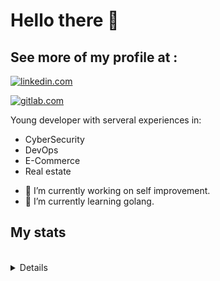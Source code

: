 <div align="left">
 <h1>Hello there 👋</h1>


 <h2>See more of my profile at :</h2>
 <span style="display:inline;">

 <a href ="https://www.linkedin.com/in/jacques-maarek-384b23116/"><img src="https://img.shields.io/badge/linkedin-%230077B5.svg?&style=for-the-badge&logo=linkedin&logoColor=white" alt="linkedin.com"/></a>

 <a href="https://gitlab.com/JackMaarek"/><img src="https://img.shields.io/badge/gitlab-%23330f63.svg?&style=for-the-badge&logo=gitlab&logoColor=white" alt="gitlab.com" ></a>

 <p>Young developer with serveral experiences in:</p>
   <ul>
     <li>CyberSecurity</li>
     <li>DevOps</li>
     <li>E-Commerce</li>
     <li>Real estate</li>
   </ul>

 </span>

 - 🔭 I’m currently working on self improvement.
 - 🌱 I’m currently learning golang.

 <h2> My stats </h2>
 <div>
  <img alt="" src="https://github-readme-stats.vercel.app/api?username=JackMaarek&show_icons=true&theme=radical"/>

  <img alt="" src="https://github-readme-stats.vercel.app/api/top-langs/?username=JackMaarek&layout=compact&theme=radical&hide=javascript,html,css"/>
 </div>
</div>

<details>	
  <h2><b>My skills</b></h2>

  <br />
  <img alt="AWS" src="https://img.shields.io/badge/aws-FF9900.svg?&style=for-the-badge&logo=amazon&logoColor=white"/>
  <img alt="Terraform" src="https://img.shields.io/badge/Terraform-ffffff.svg?&style=for-the-badge&logo=terraform&logoColor=purple"/>
  <img alt="Go" src="https://img.shields.io/badge/go-%2300ADD8.svg?&style=for-the-badge&logo=go&logoColor=white"/>
  <img alt="PHP" src="https://img.shields.io/badge/php-%23777BB4.svg?&style=for-the-badge&logo=php&logoColor=white"/>
  <img alt="Elixir" src="https://img.shields.io/badge/Elixir-553764.svg?&style=for-the-badge&logo=elixir&logoColor=white"/>
  <img alt="JavaScript" src="https://img.shields.io/badge/javascript-%23323330.svg?&style=for-the-badge&logo=javascript&logoColor=%23F7DF1E"/>
  <img alt="Docker" src="https://img.shields.io/badge/docker-%230db7ed.svg?&style=for-the-badge&logo=docker&logoColor=white"/>
  <img alt="SonarQube" src="https://img.shields.io/badge/SonarQube-4c9bd6.svg?&style=for-the-badge&logo=sonarqube&logoColor=white"/>
  <img alt="Git" src="https://img.shields.io/badge/git-%23F05033.svg?&style=for-the-badge&logo=git&logoColor=white"/>
  <img alt="KaliLinux" src="https://img.shields.io/badge/Kali_Linux-527d97.svg?&style=for-the-badge&logo=kali-linux&logoColor=white"/>
  <img alt="Raspberry Pi" src="https://img.shields.io/badge/-RaspberryPi-C51A4A?style=for-the-badge&logo=Raspberry-Pi"/>
  <img alt="Atlassian" src="https://img.shields.io/badge/JIRA_&_CONFLUENCE-004fc6.svg?&style=for-the-badge&logo=atlassian&logoColor=white"/>
</details>
